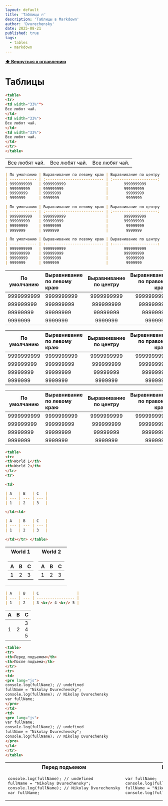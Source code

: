 ```yaml
---
layout: default
title: 'Таблицы 🔥'
description: 'Таблицы в Markdown'
author: 'Dvurechensky'
date: 2025-08-21
published: true
tags:
  - tables
  - markdown
---
```


**[⬆ Вернуться к оглавлению](../index.md)**

# Таблицы

```md
<table>
<tr>
<td width="33%"">
Все любят чай.
</td>
<td width="33%">
Все любят чай.
</td>
<td width="33%">
Все любят чай.
</td>
</tr>
</table>
```

<table>
<tr>
<td width="33%"">
Все любят чай.
</td>
<td width="33%">
Все любят чай.
</td>
<td width="33%">
Все любят чай.
</td>
</tr>
</table>

```md
| По умолчанию | Выравнивание по левому краю | Выравнивание по центру | Выравнивание по правому краю |
| ------------ | :-------------------------- | :--------------------: | ---------------------------: |
| 9999999999   | 9999999999                  |       9999999999       |                   9999999999 |
| 999999999    | 999999999                   |       999999999        |                    999999999 |
| 99999999     | 99999999                    |        99999999        |                     99999999 |
| 9999999      | 9999999                     |        9999999         |                      9999999 |

| По умолчанию | Выравнивание по левому краю | Выравнивание по центру | Выравнивание по правому краю |
| ------------ | :-------------------------- | :--------------------: | ---------------------------: |
| 9999999999   | 9999999999                  |       9999999999       |                   9999999999 |
| 999999999    | 999999999                   |       999999999        |                    999999999 |
| 99999999     | 99999999                    |        99999999        |                     99999999 |
| 9999999      | 9999999                     |        9999999         |                      9999999 |

| По умолчанию | Выравнивание по левому краю | Выравнивание по центру | Выравнивание по правому краю |
| ------------ | :-------------------------- | :--------------------: | ---------------------------: |
| 9999999999   | 9999999999                  |       9999999999       |                   9999999999 |
| 999999999    | 999999999                   |       999999999        |                    999999999 |
| 99999999     | 99999999                    |        99999999        |                     99999999 |
| 9999999      | 9999999                     |        9999999         |                      9999999 |
```

| По умолчанию | Выравнивание по левому краю | Выравнивание по центру | Выравнивание по правому краю |
| ------------ | :-------------------------- | :--------------------: | ---------------------------: |
| 9999999999   | 9999999999                  |       9999999999       |                   9999999999 |
| 999999999    | 999999999                   |       999999999        |                    999999999 |
| 99999999     | 99999999                    |        99999999        |                     99999999 |
| 9999999      | 9999999                     |        9999999         |                      9999999 |

| По умолчанию | Выравнивание по левому краю | Выравнивание по центру | Выравнивание по правому краю |
| ------------ | :-------------------------- | :--------------------: | ---------------------------: |
| 9999999999   | 9999999999                  |       9999999999       |                   9999999999 |
| 999999999    | 999999999                   |       999999999        |                    999999999 |
| 99999999     | 99999999                    |        99999999        |                     99999999 |
| 9999999      | 9999999                     |        9999999         |                      9999999 |

<!-- markdownlint-disable MD055 -->

| По умолчанию | Выравнивание по левому краю | Выравнивание по центру | Выравнивание по правому краю |
| ------------ | :-------------------------- | :--------------------: | ---------------------------: |
| 9999999999   | 9999999999                  |       9999999999       |                   9999999999 |
| 999999999    | 999999999                   |       999999999        |                    999999999 |
| 99999999     | 99999999                    |        99999999        |                     99999999 |
| 9999999      | 9999999                     |        9999999         |                      9999999 |

<!-- markdownlint-enable MD055 -->

```md
<table>
<tr>
<th>World 1</th>
<th>World 2</th>
</tr>
<tr>

<td>

| A   | B   | C   |
| --- | --- | --- |
| 1   | 2   | 3   |

</td><td>

| A   | B   | C   |
| --- | --- | --- |
| 1   | 2   | 3   |

</td></tr> </table>
```

<table>
<tr>
<th>World 1</th>
<th>World 2</th>
</tr>
<tr>

<td>

| A   | B   | C   |
| --- | --- | --- |
| 1   | 2   | 3   |

</td><td>

| A   | B   | C   |
| --- | --- | --- |
| 1   | 2   | 3   |

</td></tr> </table>

```md
| A   | B   | C                 |
| --- | --- | ----------------- |
| 1   | 2   | 3 <br/> 4 <br/> 5 |
```

| A   | B   | C                 |
| --- | --- | ----------------- |
| 1   | 2   | 3 <br/> 4 <br/> 5 |

```md
<table>
<tr>
<th>Перед подъемом</th>
<th>После подъема</th>
</tr>
<tr>
<td>
<pre lang="js">
console.log(fullName); // undefined
fullName = "Nikolay Dvurechensky";
console.log(fullName); // Nikolay Dvurechensky
var fullName;
</pre>
</td>
<td>
<pre lang="js">
var fullName;
console.log(fullName); // undefined
fullName = "Nikolay Dvurechensky";
console.log(fullName); // Nikolay Dvurechensky
</pre>
</td>
</tr>
</table>
```

<table>
<tr>
<th>Перед подъемом</th>
<th>После подъема</th>
</tr>
<tr>
<td>
<pre lang="js">
console.log(fullName); // undefined
fullName = "Nikolay Dvurechensky";
console.log(fullName); // Nikolay Dvurechensky
var fullName;
</pre>
</td>
<td>
<pre lang="js">
var fullName;
console.log(fullName); // undefined
fullName = "Nikolay Dvurechensky";
console.log(fullName); // Nikolay Dvurechensky
</pre>
</td>
</tr>
</table>
